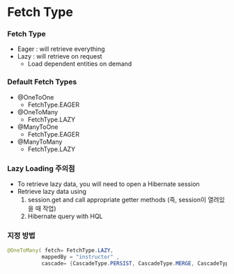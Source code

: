 # Fetch Type



### Fetch Type

- Eager : will retrieve everything
- Lazy : will retrieve on request 
  - Load dependent entities on demand



### Default Fetch Types

- @OneToOne
  - FetchType.EAGER
- @OneToMany
  - FetchType.LAZY
- @ManyToOne
  - FetchType.EAGER
- @ManyToMany
  - FetchType.LAZY



### Lazy Loading 주의점

- To retrieve lazy data, you will need to open a Hibernate session
- Retrieve lazy data using
  1. session.get and call appropriate getter methods (즉, session이 열려있을 때 작업)
  2. Hibernate query with HQL



### 지정 방법

```java
@OneToMany( fetch= FetchType.LAZY,
           mappedBy = "instructor" , 
           cascade= {CascadeType.PERSIST, CascadeType.MERGE, CascadeType.DETACH , CascadeType.REFRESH} )
```

